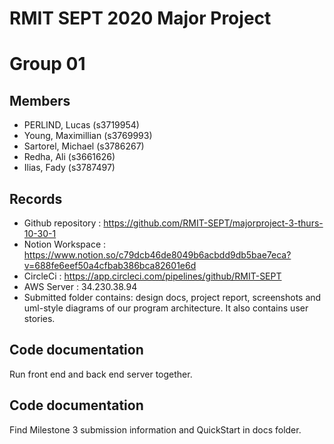 # RMIT SEPT 2020 Major Project

# Group 01

## Members
* PERLIND, Lucas (s3719954)
* Young, Maximillian (s3769993)
* Sartorel, Michael (s3786267)
* Redha, Ali (s3661626)
* Ilias, Fady (s3787497)

## Records

* Github repository : https://github.com/RMIT-SEPT/majorproject-3-thurs-10-30-1
* Notion Workspace : https://www.notion.so/c79dcb46de8049b6acbdd9db5bae7eca?v=688fe6eef50a4cfbab386bca82601e6d
* CircleCi : https://app.circleci.com/pipelines/github/RMIT-SEPT
* AWS Server : 34.230.38.94
* Submitted folder contains: design docs, project report, screenshots and uml-style diagrams of our program architecture. 
It also contains user stories. 

## Code documentation
Run front end and back end server together. 


## Code documentation
Find Milestone 3 submission information and QuickStart in docs folder. 
